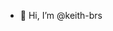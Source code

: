 - 👋 Hi, I’m @keith-brs

<!---
keith-brs/keith-brs is a ✨ special ✨ repository because its `README.md` (this file) appears on your GitHub profile.
You can click the Preview link to take a look at your changes.
--->
